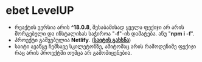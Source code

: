 # ebet LevelUP
 - რეაქტის ვერსია არის **^18.0.8**, შესაბამისად ყველა ფექიჯი არ არის
   მორგებული და ინსტალისას საჭიროა "**-f**"-ის დამატება. ანუ "**npm i
   -f**".
 - პროექტი გაშვებულია **Netlify**. ([**საიტის გახსნა**](https://ebet-roin-kuntchulia.netlify.app/))
 - საიტი ავაწყე ჩემსავე სკილეტონზე, ამიტომაც არის რამოდენიმე ფექიჯი რაც არის პროექტში თუმცა არ გამომიყენებია.
